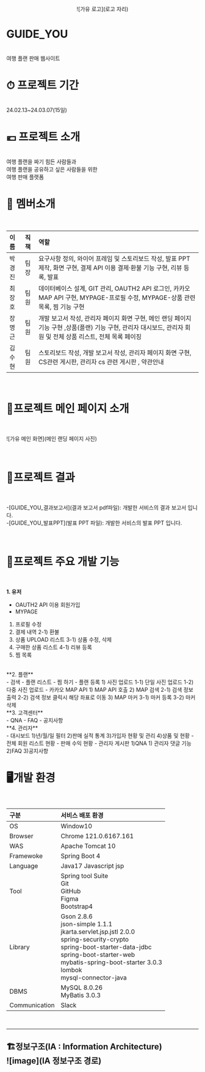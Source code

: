 <div align=center>

  ![가유 로고](로고 자리)

</div>

<h1> GUIDE_YOU</h1><br>
여행 플랜 판매 웹사이트


<br>
<h1> ⏱ 프로젝트 기간</h1><br>
24.02.13~24.03.07(15일)


<br>
<h1>💶 프로젝트 소개</h1><br>
여행 플랜을 짜기 힘든 사람들과<br>
여행 플랜을 공유하고 싶은 사람들을 위한<br>
여행 판매 플랫폼

<br>
<h1>👫 멤버소개</h1><br>

|이름|직책|역할|
|:------|:------|:------|
|박경진|팀장|요구사항 정의, 와이어 프레임 및 스토리보드 작성, 발표 PPT 제작, 화면 구현, 결제 API 이용 결제·환불 기능 구현, 리뷰 등록, 발표|
|최장호|팀원|데이터베이스 설계, GIT 관리,  OAUTH2 API 로그인, 카카오 MAP API 구현, MYPAGE-프로필 수정, MYPAGE-상품 관련 목록, 찜 기능 구현|
|장명근|팀원|개발 보고서 작성, 관리자 페이지 화면 구현, 메인 랜딩 페이지 기능 구현 ,상품(플랜) 기능 구현, 관리자 대시보드, 관리자 회원 및 전체 상품 리스트, 전체 목록 페이징|
|김수현|팀원|스토리보드 작성, 개발 보고서 작성, 관리자 페이지 화면 구현, CS관련 게시판, 관리자 cs 관련 게시판 , 약관안내|
<br>
<h1>🌟프로젝트 메인 페이지 소개</h1><br>

![가유 메인 화면](메인 랜딩 페이지 사진)

<br>
<h1> 🎱프로젝트 결과</h1><br>

-[GUIDE_YOU_결과보고서](결과 보고서 pdf파일): 개발한 서비스의 결과 보고서 입니다.<br>
-[GUIDE_YOU_발표PPT](발표 PPT 파일): 개발한 서비스의 발표 PPT 입니다.

<br>
<h1> 🌝프로젝트 주요 개발 기능</h1><br>

**1. 유저**<br>
- OAUTH2 API 이용 회원가입
- MYPAGE
1) 프로필 수정
2) 결제 내역
2-1) 환불
3) 상품 UPLOAD 리스트
3-1) 상품 수정, 삭제
4) 구매한 상품 리스트
4-1) 리뷰 등록
5) 찜 목록
<br>
**2. 플랜**<br>
- 검색
- 플랜 리스트
- 찜 하기
- 플랜 등록
1) 사진 업로드
1-1) 단일 사진 업로드
1-2) 다중 사진 업로드
- 카카오 MAP API
1) MAP API 호출
2) MAP 검색
2-1) 검색 정보 출력
2-2) 검색 정보 클릭시 해당 좌표로 이동
3) MAP 마커
3-1) 마커 등록
3-2) 마커 삭제
<br>
**3. 고객센터**<br>
- QNA
- FAQ
- 공지사항
<br>
**4. 관리자**<br>
- 대시보드 
1)년/월/일 필터
2)판매 실적 통계
3)가입자 현황 및 관리
4)상품 및 현황
- 전체 회원 리스트 현황
- 판매 수익 현황
- 관리자 게시판
1)QNA
1) 관리자 댓글 기능
2)FAQ
3)공지사항
<br>
<h1> 🖥개발 환경</h1><br>


|구분|서비스 배포 환경|
|:------|:------|
|OS|Window10|
|Browser|Chrome 121.0.6167.161|
|WAS|Apache Tomcat 10|
|Framewoke|Spring Boot 4|
|Language|Java17 Javascript jsp|
|Tool|Spring tool Suite<br> Git<br> GitHub<br> Figma<br> Bootstrap4|
|Library|Gson 2.8.6<br> json-simple 1.1.1 <br> jkarta.servlet.jsp.jstl 2.0.0<br> spring-security-crypto<br> spring-boot-starter-data-jdbc <br>spring-boot-starter-web <br> mybatis-spring-boot-starter 3.0.3<br> lombok<br> mysql-connector-java|
|DBMS|MySQL 8.0.26<br> MyBatis 3.0.3|
|Communication|Slack|
<br>

------

🏗정보구조(IA : Information Architecture)<br>
![image](IA 정보구조 경로)
----
